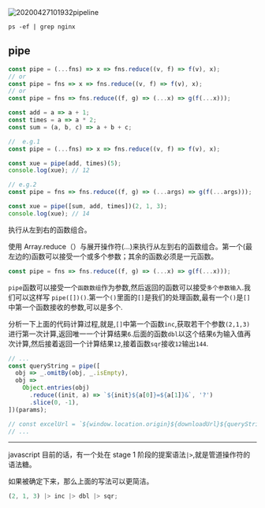 <img src='https://loremxuetengfei.oss-cn-beijing.aliyuncs.com/20200427101932%20pipeline.png' alt='20200427101932pipeline'/>

```
ps -ef | grep nginx
```

## pipe

```javascript
const pipe = (...fns) => x => fns.reduce((v, f) => f(v), x);
// or
const pipe = fns => x => fns.reduce((v, f) => f(v), x);
// or
const pipe = fns => fns.reduce((f, g) => (...x) => g(f(...x)));
```

```javascript
const add = a => a + 1;
const times = a => a * 2;
const sum = (a, b, c) => a + b + c;
```

```javascript
//  e.g.1
const pipe = (...fns) => x => fns.reduce((v, f) => f(v), x);

const xue = pipe(add, times)(5);
console.log(xue); // 12
```

```javascript
// e.g.2
const pipe = fns => fns.reduce((f, g) => (...args) => g(f(...args)));

const xue = pipe([sum, add, times])(2, 1, 3);
console.log(xue); // 14
```

执行从左到右的函数组合。

使用 Array.reduce（）与展开操作符(...)来执行从左到右的函数组合。第一个(最左边的)函数可以接受一个或多个参数；其余的函数必须是一元函数。

```javascript
const pipe = fns => fns.reduce((f, g) => (...x) => g(f(...x)));
```

`pipe`函数可以接受一个`函数数组`作为参数,然后返回的函数可以接受`多个参数输入`.我们可以这样写 `pipe([])()`.第一个`()`里面的`[]`是我们的处理函数,最有一个`()`是`[]`中第一个函数接收的参数,可以是多个.

分析一下上面的代码计算过程,就是,`[]`中第一个函数`inc`,获取若干个参数`(2,1,3)`进行第一次计算,返回唯一一个计算结果`6`.后面的函数`dbl`以这个结果`6`为输入值再次计算,然后接着返回一个计算结果`12`,接着函数`sqr`接收`12`输出`144`.

```javascript
// ...
const queryString = pipe([
  obj => _.omitBy(obj, _.isEmpty),
  obj =>
    Object.entries(obj)
      .reduce((init, a) => `${init}${a[0]}=${a[1]}&`, '?')
      .slice(0, -1),
])(params);

// const excelUrl = `${window.location.origin}${downloadUrl}${queryString}`;
// ...
```

---

javascript 目前的话，有一个处在 stage 1 阶段的提案语法`|>`,就是管道操作符的语法糖。

如果被确定下来，那么上面的写法可以更简洁。

```javascript
(2, 1, 3) |> inc |> dbl |> sqr;
```
